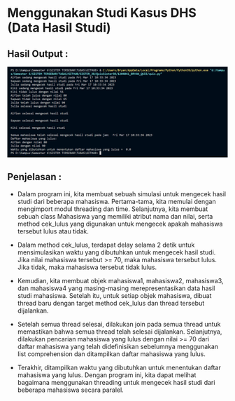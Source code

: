 # Menggunakan Studi Kasus DHS (Data Hasil Studi)

## Hasil Output :
![Gambar](output.png)

## Penjelasan :
- Dalam program ini, kita membuat sebuah simulasi untuk mengecek hasil studi dari beberapa mahasiswa. Pertama-tama, kita memulai dengan mengimport modul threading dan time. Selanjutnya, kita membuat sebuah class Mahasiswa yang memiliki atribut nama dan nilai, serta method cek_lulus yang digunakan untuk mengecek apakah mahasiswa tersebut lulus atau tidak.

- Dalam method cek_lulus, terdapat delay selama 2 detik untuk mensimulasikan waktu yang dibutuhkan untuk mengecek hasil studi. Jika nilai mahasiswa tersebut >= 70, maka mahasiswa tersebut lulus. Jika tidak, maka mahasiswa tersebut tidak lulus.

- Kemudian, kita membuat objek mahasiswa1, mahasiswa2, mahasiswa3, dan mahasiswa4 yang masing-masing merepresentasikan data hasil studi mahasiswa. Setelah itu, untuk setiap objek mahasiswa, dibuat thread baru dengan target method cek_lulus dan thread tersebut dijalankan.

- Setelah semua thread selesai, dilakukan join pada semua thread untuk memastikan bahwa semua thread telah selesai dijalankan. Selanjutnya, dilakukan pencarian mahasiswa yang lulus dengan nilai >= 70 dari daftar mahasiswa yang telah didefinisikan sebelumnya menggunakan list comprehension dan ditampilkan daftar mahasiswa yang lulus.

- Terakhir, ditampilkan waktu yang dibutuhkan untuk menentukan daftar mahasiswa yang lulus. Dengan program ini, kita dapat melihat bagaimana menggunakan threading untuk mengecek hasil studi dari beberapa mahasiswa secara paralel.
